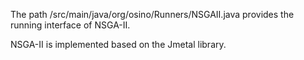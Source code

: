 The path /src/main/java/org/osino/Runners/NSGAII.java provides the running interface of NSGA-II.

NSGA-II is implemented based on the Jmetal library.
